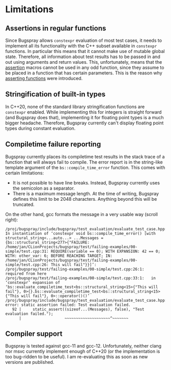 # Limitations

## Assertions in regular functions

Since Bugspray allows `constexpr` evaluation of most test cases, it needs
to implement all its functionality with the C++ subset available in
`constexpr` functions. In particular this means that it cannot make use of
mutable global state. Therefore, all information about test results has to
be passed in and out using arguments and return values. This, unfortunately,
means that the [assertion](./assertions.md) macros cannot be used in any odd
function, since they assume to be placed in a function that has certain
parameters. This is the reason why
[asserting functions](./asserting-functions.md) were introduced.

## Stringification of built-in types

In C++20, none of the standard library stringification functions are
`constexpr` enabled. While implementing this for integers is straight
forward (and Bugspray does that), implementing it for floating point types
is a much bigger headache. Therefore, Bugspray currently can't display
floating point types during constant evaluation.

## Compiletime failure reporting

Bugspray currently places its compiletime test results in the stack trace
of a function that will always fail to compile. The error report is in
the string-like template argument of the `bs::compile_time_error` function.
This comes with certain limitations:

- It is not possible to have line breaks. Instead, Bugspray currently uses
  the semicolon as a separator.
- There is a maximum message length. At the time of writing, Bugspray
  defines this limit to be 2048 characters. Anything beyond this will be
  truncated.

On the other hand, gcc formats the message in a very usable way (scroll right):

```
/proj/bugspray/include/bugspray/test_evaluation/evaluate_test_case.hpp: In instantiation of ‘constexpr void bs::compile_time_error() [with structural_string<...auto...> ...Messages = {bs::structural_string<277>{"FAILURE: /home/jan/CLionProjects/bugspray/test/failing-examples/00-simple/test.cpp:31: REQUIRE(variable == 0); WITH EXPANSION: 42 == 0; WITH: other_var: 6; BEFORE REACHING TARGET; IN: /home/jan/CLionProjects/bugspray/test/failing-examples/00-simple/test.cpp:26: This will fail"}}]’:
/proj/bugspray/test/failing-examples/00-simple/test.cpp:26:1:   required from here
/proj/bugspray/test/failing-examples/00-simple/test.cpp:33:1:   in ‘constexpr’ expansion of ‘bs::evaluate_compiletime_test<bs::structural_string<15>{"This will fail"}, 0>{}.bs::evaluate_compiletime_test<bs::structural_string<15>{"This will fail"}, 0>::operator()()’
/proj/bugspray/include/bugspray/test_evaluation/evaluate_test_case.hpp:92:39: error: static assertion failed: Test evaluation failed.
   92 |     static_assert((sizeof...(Messages), false), "Test evaluation failed.");
      |                   ~~~~~~~~~~~~~~~~~~~~^~~~~~~~
```

## Compiler support

Bugspray is tested against gcc-11 and gcc-12. Unfortunately, neither clang
nor msvc currently implement enough of C++20 (or the implementation is too
bug-ridden to be useful). I am re-evaluating this as soon as new versions
are published.